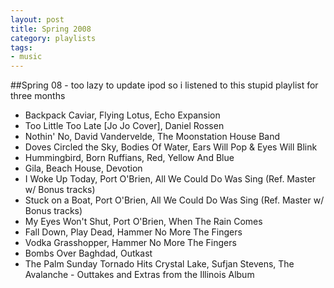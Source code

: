 ```yaml
---
layout: post
title: Spring 2008
category: playlists
tags:
- music
---
```

##Spring 08 - too lazy to update ipod so i listened to this stupid playlist for three months

* Backpack Caviar, Flying Lotus, Echo Expansion
* Too Little Too Late [Jo Jo Cover], Daniel Rossen
* Nothin' No, David Vandervelde, The Moonstation House Band
* Doves Circled the Sky, Bodies Of Water, Ears Will Pop &#38; Eyes Will Blink
* Hummingbird, Born Ruffians, Red, Yellow And Blue
* Gila, Beach House, Devotion
* I Woke Up Today, Port O'Brien, All We Could Do Was Sing (Ref. Master w/ Bonus tracks)
* Stuck on a Boat, Port O'Brien, All We Could Do Was Sing (Ref. Master w/ Bonus tracks)
* My Eyes Won't Shut, Port O'Brien, When The Rain Comes
* Fall Down, Play Dead, Hammer No More The Fingers
* Vodka Grasshopper, Hammer No More The Fingers
* Bombs Over Baghdad, Outkast
* The Palm Sunday Tornado Hits Crystal Lake, Sufjan Stevens, The Avalanche - Outtakes and Extras from the Illinois Album